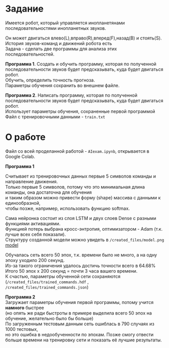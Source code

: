 # Задание
Имеется робот, который управляется инопланетянами последовательностями инопланетных звуков.  

Он может двигаться влево(L),вправо(R),вперед(F),назад(B) и стоять(S). История звуков-команд и движений робота есть  
Задача - сделать две программы для анализа этих последовательностей.  

**Программа 1**. Создать и обучить программу, которая по полученной последовательности звуков будет предсказывать, куда будет двигаться робот.  
Обучить, определить точность прогноза.  
Параметры обучения сохранить во внешнем файле.  

**Программа 2**. Написать программу, которая по полученной последовательности звуков будет предсказывать, куда будет двигаться робот.  
Использует параметры обучения, сохраненные первой программой  
Файл с тренировочными данными - `train.txt`

# О работе  
Файл со всей проделанной работой - `AIexam.ipynb`, открывается в Google Colab.  

**Программа 1**  

Считывает из тренировочных данных первые 5 символов команды и направление движения.  
Только первые 5 символов, потому что это минимальная длина команды, она достаточна для обучения  
и таким образом можно привести форму (shape) массива с данными к единообразной,  
чтобы позже, например, использовать функцию softmax.  

Сама нейронка состоит из слоя LSTM и двух слоев Dense с разными функциями активациями.  
Функцией потерь выбрана кросс-энтропия, оптимизатором - Adam (т.к. лучше всех себя показали).  
Структуру созданной модели можно увидеть в `/created_files/model.png`  
[model](https://user-images.githubusercontent.com/46486971/147007265-918cf73a-4c0d-47b4-82ed-de913b86da7e.png)  

Обучалась сеть всего 50 эпох, т.к. времени было не много, а на одну эпоху уходило 200 секунд.   
Из-за такого ограничения удалось достичь точности всего в 64.68%  
Итого 50 эпох х 200 секунд = почти 3 часа вашего времени.  
К счастью, параметры обученной сети сохраняются (`/created_files/trained_commands.hdf` , `/created_files/trained_commands.json`)  

**Программа 2**  
Загружает параметры обучения первой программы, потому учится **намного** быстрее  
(но опять же ради быстроты в примере выделила всего 50 эпох на обучение, желательно было бы больше)  
По загруженным тестовым данным сеть ошиблась в 790 случаях из 1000 тестовых,  
но это ошибка в недообученности по эпохам. Позже смогу отвести больше времени на тренировку сети и показать её лучшие результаты.

